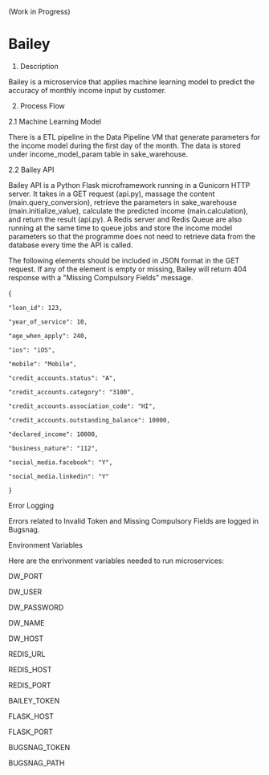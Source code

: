 (Work in Progress)

# Bailey 

1. Description

Bailey is a microservice that applies machine learning model to predict the accuracy of monthly income input by customer. 

2. Process Flow

2.1 Machine Learning Model

There is a ETL pipeline in the Data Pipeline VM that generate parameters for the income model during the first day of the month. The data is stored under income_model_param table in sake_warehouse.

2.2 Bailey API

Bailey API is a Python Flask microframework running in a Gunicorn HTTP server. It takes in a GET request (api.py), massage the content (main.query_conversion), retrieve the parameters in sake_warehouse (main.initialize_value), calculate the predicted income (main.calculation), and return the result (api.py). A Redis server and Redis Queue are also running at the same time to queue jobs and store the income model parameters so that the programme does not need to retrieve data from the database every time the API is called.

The following elements should be included in JSON format in the GET request. If any of the element is empty or missing, Bailey will return 404 response with a "Missing Compulsory Fields" message. 



{
	
	"loan_id": 123, 
	
  	"year_of_service": 10,
	
  	"age_when_apply": 240,
	
	"ios": "iOS",
	
	"mobile": "Mobile",
	
	"credit_accounts.status": "A",
	
	"credit_accounts.category": "3100",
	
	"credit_accounts.association_code": "HI",
	
	"credit_accounts.outstanding_balance": 10000,
	
	"declared_income": 10000,
	
	"business_nature": "112",
	
	"social_media.facebook": "Y",
	
	"social_media.linkedin": "Y"
	
    }
    
    
Error Logging
    
Errors related to Invalid Token and Missing Compulsory Fields are logged in Bugsnag.
    

Environment Variables

Here are the enrivonment variables needed to run microservices:

DW_PORT

DW_USER

DW_PASSWORD

DW_NAME

DW_HOST

REDIS_URL

REDIS_HOST

REDIS_PORT

BAILEY_TOKEN

FLASK_HOST

FLASK_PORT

BUGSNAG_TOKEN

BUGSNAG_PATH
